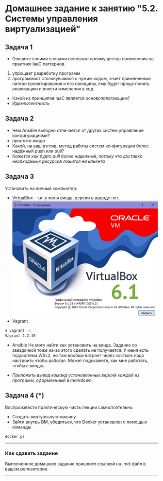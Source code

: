 # Домашнее задание к занятию "5.2. Системы управления виртуализацией"

## Задача 1 

- Опишите своими словами основные преимущества применения на практике IaaC паттернов.
1. упрощает разработку программ
2. программист столкнувшийся с чужим кодом, знает примененный патерн проектирования и его принципы, ему будет проще понять реализацию и внести изменения в код.
- Какой из принципов IaaC является основополагающим?
- *Идемпоте́нтность*

## Задача 2

- Чем Ansible выгодно отличается от других систем управление конфигурациями?
- *простота входа* 
- Какой, на ваш взгляд, метод работы систем конфигурации более надёжный push или pull?
- *Кажется как будто pull более надежный, потому что доставка необходимых ресурсов ложится на клиента*

## Задача 3 

Установить на личный компьютер:

- VirtualBox - т.к. у меня винда, версии в выводе нет.
![img.png](img.png)
- Vagrant 
```bash
$ vagrant -v
Vagrant 2.2.19
```
- Ansible
Не могу найти как установить на винде. Задание со звездочкой тоже из-за этого сделать не получается. У меня есть подсистема WSL2, но там вообще вагрант через костыль надо настроить чтобы работал. Может подскажете, как мне работать, чтобы с винды...

- *Приложить вывод команд установленных версий каждой из программ, оформленный в markdown.*

## Задача 4 (*)

Воспроизвести практическую часть лекции самостоятельно.

- Создать виртуальную машину.
- Зайти внутрь ВМ, убедиться, что Docker установлен с помощью команды
```
docker ps
```

---

### Как cдавать задание

Выполненное домашнее задание пришлите ссылкой на .md-файл в вашем репозитории.

---
